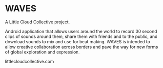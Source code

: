 WAVES
=====
A Little Cloud Collective project.

Android application that allows users around the world to record 30 second clips of sounds around them, share them with friends and to the public, and download sounds to mix and use for beat making. WAVES is intended to allow creative collaboration across borders and pave the way for new forms of global exploration and expression.

littlecloudcollective.com

